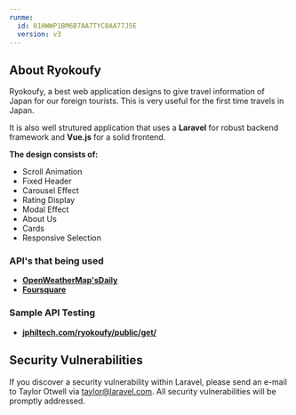 ```yaml
---
runme:
  id: 01HWWP1BM6B7AA7TYC8AA77J5E
  version: v3
---
```


## About Ryokoufy

Ryokoufy, a best web application designs to give travel information of Japan for our foreign tourists. This is very useful for the first time travels in Japan.

It is also well strutured application that uses a <b>Laravel</b> for robust backend framework and <b>Vue.js</b> for a solid frontend.

**The design consists of:**

- Scroll Animation
- Fixed Header
- Carousel Effect
- Rating Display
- Modal Effect
- About Us
- Cards
- Responsive Selection

### API's that being used

- **[OpenWeatherMap'sDaily](https://openweathermap.org/forecast5)**
- **[Foursquare](https://developer.foursquare.com/docs/places-api-getting-started)**

### Sample API Testing

- **[jphiltech.com/ryokoufy/public/get/](https://openweathermap.org/forecast5)**

## Security Vulnerabilities

If you discover a security vulnerability within Laravel, please send an e-mail to Taylor Otwell via [taylor@laravel.com](mailto:taylor@laravel.com). All security vulnerabilities will be promptly addressed.
